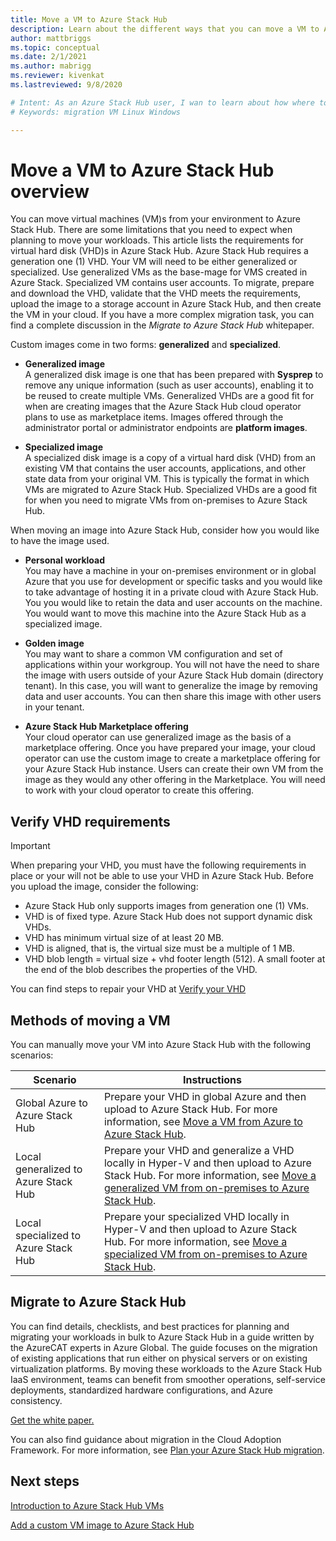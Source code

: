 ```yaml
---
title: Move a VM to Azure Stack Hub
description: Learn about the different ways that you can move a VM to Azure Stack Hub.
author: mattbriggs
ms.topic: conceptual
ms.date: 2/1/2021
ms.author: mabrigg
ms.reviewer: kivenkat
ms.lastreviewed: 9/8/2020

# Intent: As an Azure Stack Hub user, I wan to learn about how where to find more information developing solutions.
# Keywords: migration VM Linux Windows

---
```


# Move a VM to Azure Stack Hub overview

You can move virtual machines (VM)s from your environment to Azure Stack Hub. There are some limitations that you need to expect when planning to move your workloads. This article lists the requirements for virtual hard disk (VHD)s in Azure Stack Hub. Azure Stack Hub requires a generation one (1) VHD. Your VM will need to be either generalized or specialized. Use generalized VMs as the base-mage for VMS created in Azure Stack. Specialized VM contains user accounts. To migrate, prepare and download the VHD, validate that the VHD meets the requirements, upload the image to a storage account in Azure Stack Hub, and then create the VM in your cloud. If you have a more complex migration task, you can find a complete discussion in the *Migrate to Azure Stack Hub* whitepaper.

Custom images come in two forms: **generalized** and **specialized**.

- **Generalized image**  
  A generalized disk image is one that has been prepared with **Sysprep** to remove any unique information (such as user accounts), enabling it to be reused to create multiple VMs. Generalized VHDs are a good fit for when are creating images that the Azure Stack Hub cloud operator plans to use as marketplace items. Images offered through the administrator portal or administrator endpoints are **platform images**.

- **Specialized image**  
  A specialized disk image is a copy of a virtual hard disk (VHD) from an existing VM that contains the user accounts, applications, and other state data from your original VM. This is typically the format in which VMs are migrated to Azure Stack Hub. Specialized VHDs are a good fit for when you need to migrate VMs from on-premises to Azure Stack Hub.

When moving an image into Azure Stack Hub, consider how you would like to have the image used.

- **Personal workload**  
    You may have a machine in your on-premises environment or in global Azure that you use for development or specific tasks and you would like to take advantage of hosting it in a private cloud with Azure Stack Hub. You you would like to retain the data and user accounts on the machine. You would want to move this machine into the Azure Stack Hub as a specialized image.

- **Golden image**  
    You may want to share a common VM configuration and set of applications within your workgroup. You will not have the need to share the image with users outside of your Azure Stack Hub domain (directory tenant). In this case, you will want to generalize the image by removing data and user accounts. You can then share this image with other users in your tenant.

- **Azure Stack Hub Marketplace offering**  
    Your cloud operator can use generalized image as the basis of a marketplace offering. Once you have prepared your image, your cloud operator can use the custom image to create a marketplace offering for your Azure Stack Hub instance. Users can create their own VM from the image as they would any other offering in the Marketplace. You will need to work with your cloud operator to create this offering.

## Verify VHD requirements

> [!IMPORTANT]  
> When preparing your VHD, you must have the following requirements in place or your will not be able to use your VHD in Azure Stack Hub.
> Before you upload the image, consider the following:
> - Azure Stack Hub only supports images from generation one (1) VMs.
> - VHD is of fixed type. Azure Stack Hub does not support dynamic disk VHDs.
> - VHD has minimum virtual size of at least 20 MB.
> - VHD is aligned, that is, the virtual size must be a multiple of 1 MB.
> - VHD blob length = virtual size + vhd footer length (512). A small footer at the end of the blob describes the properties of the VHD. 

You can find steps to repair your VHD at [Verify your VHD](vm-move-from-azure.md#verify-your-vhd)

## Methods of moving a VM

You can manually move your VM into Azure Stack Hub with the following scenarios:

| Scenario | Instructions |
| --- | --- |
| Global Azure to Azure Stack Hub | Prepare your VHD in global Azure and then upload to Azure Stack Hub. For more information, see [Move a VM from Azure to Azure Stack Hub](vm-move-from-azure.md). |
| Local generalized to Azure Stack Hub | Prepare your VHD and generalize a VHD locally in Hyper-V and then upload to Azure Stack Hub. For more information, see [Move a generalized VM from on-premises to Azure Stack Hub](vm-move-generalized.md). |
| Local specialized to Azure Stack Hub | Prepare your specialized VHD locally in Hyper-V and then upload to Azure Stack Hub. For more information, see [Move a specialized VM from on-premises to Azure Stack Hub](vm-move-specialized.md). |

## Migrate to Azure Stack Hub

You can find details, checklists, and best practices for planning and migrating your workloads in bulk to Azure Stack Hub in a guide written by the AzureCAT experts in Azure Global. The guide focuses on the migration of existing applications that run either on physical servers or on existing virtualization platforms. By moving these workloads to the Azure Stack Hub IaaS environment, teams can benefit from smoother operations, self-service deployments, standardized hardware configurations, and Azure consistency.

[Get the white paper.](https://azure.microsoft.com/resources/migrate-to-azure-stack-hub-patterns-and-practices-checklists/)

You can also find guidance about migration in the Cloud Adoption Framework. For more information, see [Plan your Azure Stack Hub migration](/azure/cloud-adoption-framework/scenarios/azure-stack/plan). 

## Next steps

[Introduction to Azure Stack Hub VMs](azure-stack-compute-overview.md)

[Add a custom VM image to Azure Stack Hub](../operator/azure-stack-add-vm-image.md)